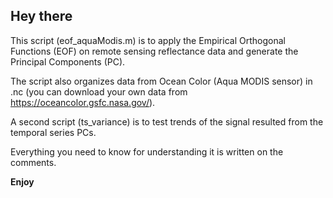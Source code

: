 ## Hey there

This script (eof_aquaModis.m) is to apply the Empirical Orthogonal Functions (EOF)
on remote sensing reflectance data and generate the Principal Components (PC).

The script also organizes data from Ocean Color (Aqua MODIS sensor) in .nc
(you can download your own data from https://oceancolor.gsfc.nasa.gov/).

A second script (ts_variance) is to test trends of the signal resulted from the temporal series PCs.

Everything you need to know for understanding it is written on the comments.

**Enjoy**
